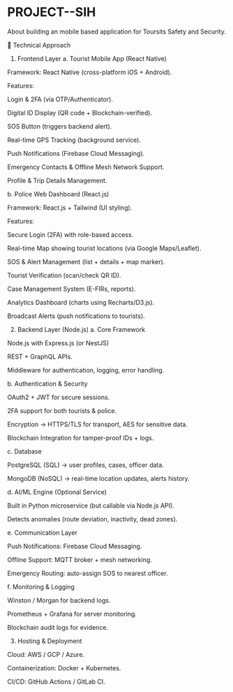 # PROJECT--SIH
About building an mobile based application for Toursits Safety and Security.


🔹 Technical Approach
1. Frontend Layer
a. Tourist Mobile App (React Native)

Framework: React Native (cross-platform iOS + Android).

Features:

Login & 2FA (via OTP/Authenticator).

Digital ID Display (QR code + Blockchain-verified).

SOS Button (triggers backend alert).

Real-time GPS Tracking (background service).

Push Notifications (Firebase Cloud Messaging).

Emergency Contacts & Offline Mesh Network Support.

Profile & Trip Details Management.

b. Police Web Dashboard (React.js)

Framework: React.js + Tailwind (UI styling).

Features:

Secure Login (2FA) with role-based access.

Real-time Map showing tourist locations (via Google Maps/Leaflet).

SOS & Alert Management (list + details + map marker).

Tourist Verification (scan/check QR ID).

Case Management System (E-FIRs, reports).

Analytics Dashboard (charts using Recharts/D3.js).

Broadcast Alerts (push notifications to tourists).

2. Backend Layer (Node.js)
a. Core Framework

Node.js with Express.js (or NestJS)

REST + GraphQL APIs.

Middleware for authentication, logging, error handling.

b. Authentication & Security

OAuth2 + JWT for secure sessions.

2FA support for both tourists & police.

Encryption → HTTPS/TLS for transport, AES for sensitive data.

Blockchain Integration for tamper-proof IDs + logs.

c. Database

PostgreSQL (SQL) → user profiles, cases, officer data.

MongoDB (NoSQL) → real-time location updates, alerts history.

d. AI/ML Engine (Optional Service)

Built in Python microservice (but callable via Node.js API).

Detects anomalies (route deviation, inactivity, dead zones).

e. Communication Layer

Push Notifications: Firebase Cloud Messaging.

Offline Support: MQTT broker + mesh networking.

Emergency Routing: auto-assign SOS to nearest officer.

f. Monitoring & Logging

Winston / Morgan for backend logs.

Prometheus + Grafana for server monitoring.

Blockchain audit logs for evidence.

3. Hosting & Deployment

Cloud: AWS / GCP / Azure.

Containerization: Docker + Kubernetes.

CI/CD: GitHub Actions / GitLab CI.
